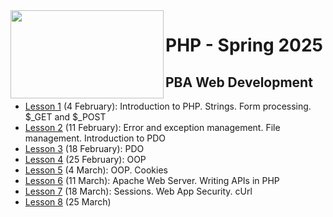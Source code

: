 <img src="https://github.com/user-attachments/assets/a595e910-03ad-43a8-aba4-b5890abc1c8e" align="left" width="245" height="141">

# PHP - Spring 2025
## PBA Web Development


- [Lesson 1](https://github.com/arturomorarioja-kea/WD_PHP_F25/blob/main/Lesson01/README.md) (4 February): Introduction to PHP. Strings. Form processing. $_GET and $_POST
- [Lesson 2](https://github.com/arturomorarioja-kea/WD_PHP_F25/blob/main/Lesson02/README.md) (11 February): Error and exception management. File management. Introduction to PDO
- [Lesson 3](https://github.com/arturomorarioja-kea/WD_PHP_F25/blob/main/Lesson03/README.md) (18 February): PDO
- [Lesson 4](https://github.com/arturomorarioja-kea/WD_PHP_F25/blob/main/Lesson04/README.md) (25 February): OOP
- [Lesson 5](https://github.com/arturomorarioja-kea/WD_PHP_F25/blob/main/Lesson05/README.md) (4 March): OOP. Cookies
- [Lesson 6](https://github.com/arturomorarioja-kea/WD_PHP_F25/blob/main/Lesson06/README.md) (11 March): Apache Web Server. Writing APIs in PHP
- [Lesson 7](https://github.com/arturomorarioja-kea/WD_PHP_F25/blob/main/Lesson07/README.md) (18 March): Sessions. Web App Security. cUrl
- [Lesson 8](https://github.com/arturomorarioja-kea/WD_PHP_F25/blob/main/Lesson08/README.md) (25 March)
